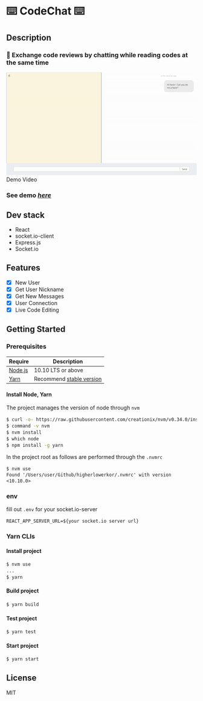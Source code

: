 # ⌨️ CodeChat ⌨️

## Description

### 🙋‍ Exchange code reviews by chatting while reading codes at the same time
![code-editing](./client/public/video.gif)
<br />Demo Video

### See demo *[here](https://codechat.netlify.com)*

## Dev stack
- React
- socket.io-client
- Express.js
- Socket.io

## Features
- [x] New User
- [x] Get User Nickname
- [x] Get New Messages
- [x] User Connection
- [x] Live Code Editing

## Getting Started

### Prerequisites
| Require                              | Description                                                          |
| ------------------------------------ | -------------------------------------------------------------------- |
| [Node.js](nodejs.org)                | 10.10 LTS or above                                                   |
| [Yarn](https://yarnpkg.com/lang/en/) | Recommend [stable version](https://github.com/yarnpkg/yarn/releases) |

#### Install Node, Yarn

The project manages the version of node through `nvm`

```bash
$ curl -o- https://raw.githubusercontent.com/creationix/nvm/v0.34.0/install.sh | bash
$ command -v nvm
$ nvm install
$ which node
$ npm install -g yarn
```

In the project root as follows are performed through the `.nvmrc`

```
$ nvm use
Found '/Users/user/Github/higherlowerkor/.nvmrc' with version <10.10.0>
```
### env
fill out `.env` for your socket.io-server
```
REACT_APP_SERVER_URL=${your socket.io server url}
```

### Yarn CLIs

#### Install project
```bash
$ nvm use
...
$ yarn
```
#### Build project
```bash
$ yarn build
```
#### Test project
```bash
$ yarn test
```
#### Start project
```bash
$ yarn start
```
## License

MIT
